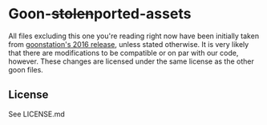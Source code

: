 # Goon-~~stolen~~ported-assets

All files excluding this one you're reading right now have been initially taken from [goonstation's 2016 release](https://github.com/goonstation/goonstation-2016), unless stated otherwise.
It is very likely that there are modifications to be compatible or on par with our code, however. These changes are licensed under the same license as the other goon files.

## License

See LICENSE.md